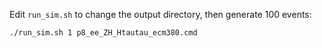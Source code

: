 Edit `run_sim.sh` to change the output directory, then generate 100 events:
```
./run_sim.sh 1 p8_ee_ZH_Htautau_ecm380.cmd 
```
